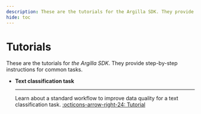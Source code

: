 ```yaml
---
description: These are the tutorials for the Argilla SDK. They provide step-by-step instructions for common tasks.
hide: toc
---
```



# Tutorials

These are the tutorials for *the Argilla SDK*. They provide step-by-step instructions for common tasks.

<div class="grid cards" markdown>

-   __Text classification task__

    ---

    Learn about a standard workflow to improve data quality for a text classification task.
    [:octicons-arrow-right-24: Tutorial](text_classification.ipynb)

</div>